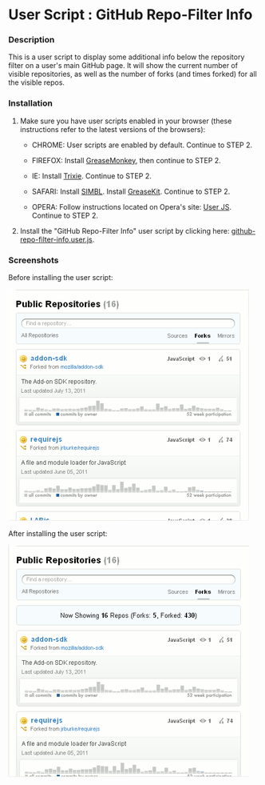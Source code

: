User Script : GitHub Repo-Filter Info
=====================================

### Description ###

This is a user script to display some additional info below
the repository filter on a user's main GitHub page.  It will
show the current number of visible repositories, as well as the
number of forks (and times forked) for all the visible repos.


### Installation ###

1. Make sure you have user scripts enabled in your browser (these instructions refer to the latest versions of the browsers):  

    * CHROME: User scripts are enabled by default. Continue to STEP 2.

    * FIREFOX: Install [GreaseMonkey](https://addons.mozilla.org/en-US/firefox/addon/greasemonkey/), then continue to STEP 2.

    * IE: Install [Trixie](http://www.bhelpuri.net/Trixie/). Continue to STEP 2.

    * SAFARI: Install [SIMBL](http://www.culater.net/software/SIMBL/SIMBL.php). Install [GreaseKit](http://8-p.info/greasekit/). Continue to STEP 2.

    * OPERA: Follow instructions located on Opera's site: [User JS](http://www.opera.com/docs/userjs/). Continue to STEP 2.

2. Install the "GitHub Repo-Filter Info" user script by clicking here: [github-repo-filter-info.user.js](https://github.com/skratchdot/github-repo-filter-info.user.js/raw/master/github-repo-filter-info.user.js).  

### Screenshots ###

Before installing the user script:  
  
![Screenshot 1](https://github.com/skratchdot/github-repo-filter-info.user.js/raw/master/images/screen1.gif)
  
After installing the user script:  
  
![Screenshot 2](https://github.com/skratchdot/github-repo-filter-info.user.js/raw/master/images/screen2.gif)
  
  

